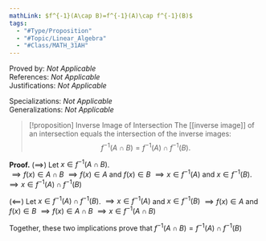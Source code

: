 ```yaml
---
mathLink: $f^{-1}(A\cap B)=f^{-1}(A)\cap f^{-1}(B)$
tags:
  - "#Type/Proposition"
  - "#Topic/Linear_Algebra"
  - "#Class/MATH_31AH"
---
```

Proved by: <i>Not Applicable</i>  
References: <i>Not Applicable</i>  
Justifications: <i>Not Applicable</i>  

Specializations: <i>Not Applicable</i>  
Generalizations: <i>Not Applicable</i>  

> [!proposition] Inverse Image of Intersection
> The [[inverse image]] of an intersection equals the intersection of the inverse images:  
> $$f^{-1}(A\cap B)=f^{-1}(A)\cap f^{-1}(B).$$

**Proof.**
($\implies$) Let $x\in f^{-1}(A\cap B)$.  
$\implies f(x)\in A\cap B$
$\implies f(x)\in A$ and $f(x)\in B$
$\implies x\in f^{-1}(A)$ and $x\in f^{-1}(B)$.
$\implies x\in f^{-1}(A)\cap f^{-1}(B)$

($\impliedby$) Let $x\in f^{-1}(A)\cap f^{-1}(B)$.
$\implies x\in f^{-1}(A)$ and $x\in f^{-1}(B)$
$\implies f(x)\in A$ and $f(x)\in B$
$\implies f(x)\in A\cap B$
$\implies x\in f^{-1}(A\cap B)$

Together, these two implications prove that $f^{-1}(A\cap B)=f^{-1}(A)\cap f^{-1}(B)$